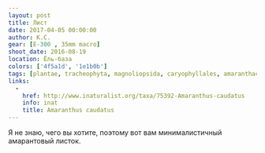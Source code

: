 ```yaml
---
layout: post
title: Лист
date: 2017-04-05 00:00:00
author: К.С.
gear: [E-300 , 35mm macro]
shoot_date: 2016-08-19
location: Ёль-база
colors: ['4f5a1d', '1e1b0b']
tags: [plantae, tracheophyta, magnoliopsida, caryophyllales, amaranthaceae, amaranthus, amaranthus caudatus]
links:
  -
    href: http://www.inaturalist.org/taxa/75392-Amaranthus-caudatus
    info: inat
    title: Amaranthus caudatus
---
```


Я не знаю, чего вы хотите, поэтому вот вам минималистичный амарантовый листок.
